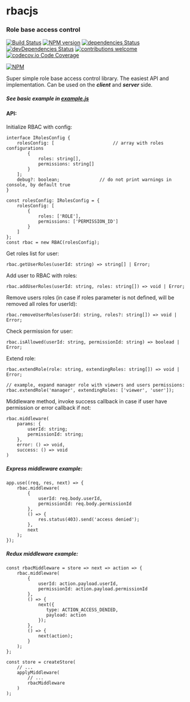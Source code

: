 # rbacjs

### Role base access control
[![Build Status](https://travis-ci.org/zahorovskyi/rbacjs.svg?branch=master)](https://travis-ci.org/zahorovskyi/rbacjs)
[![NPM version](https://badge.fury.io/js/rbacjs.svg)](https://nodei.co/npm/rbacjs/)
[![dependencies Status](https://david-dm.org/zahorovskyi/rbacjs/status.svg)](https://david-dm.org/zahorovskyi/rbacjs)
[![devDependencies Status](https://david-dm.org/zahorovskyi/rbacjs/dev-status.svg)](https://david-dm.org/zahorovskyi/rbacjs?type=dev)
[![contributions welcome](https://img.shields.io/badge/contributions-welcome-brightgreen.svg?style=flat)](https://github.com/zahorovskyi/rbacjs/issues)
[![codecov.io Code Coverage](https://img.shields.io/codecov/c/github/zahorovskyi/rbacjs.svg)](https://codecov.io/github/zahorovskyi/rbacjs?branch=master)

[![NPM](https://nodei.co/npm/rbacjs.png?downloads=true&downloadRank=true&stars=true)](https://nodei.co/npm/rbacjs/)

Super simple role base access control library.
The easiest API and implementation.
Can be used on the ***client*** and ***server*** side.

##### See basic example in [example.js](https://github.com/zahorovskyi/rbacjs/blob/master/example/example.js)

#### API:

Initialize RBAC with config:
```
interface IRolesConfig {
    rolesConfig: [                      // array with roles configurations
        {
            roles: string[],
            permissions: string[]
        }
    ];
    debug?: boolean;               // do not print warnings in console, by default true
}

const rolesConfig: IRolesConfig = {
    rolesConfig: [
        {
            roles: ['ROLE'],
            permissions: ['PERMISSION_ID']
        }
    ]
};
const rbac = new RBAC(rolesConfig);
```
Get roles list for user:
```
rbac.getUserRoles(userId: string) => string[] | Error;
```
Add user to RBAC with roles:
```
rbac.addUserRoles(userId: string, roles: string[]) => void | Error;
```
Remove users roles (in case if roles parameter is not defined, will be removed all roles for userId):
```
rbac.removeUserRoles(userId: string, roles?: string[]) => void | Error;
```
Check permission for user:
```
rbac.isAllowed(userId: string, permissionId: string) => boolead | Error;
```
Extend role:
```
rbac.extendRole(role: string, extendingRoles: string[]) => void | Error;

// example, expand manager role with viewers and users permissions:
rbac.extendRole('manager', extendingRoles: ['viewer', 'user']);
```
Middleware method, invoke success callback in case if user have permission or error callback if not:
```
rbac.middleware(
    params: {
        userId: string;
        permissionId: string;
    },
    error: () => void,
    success: () => void
)
```

##### Express middleware example:
```
app.use((req, res, next) => {
    rbac.middleware(
        {
            userId: req.body.userId,
            permissionId: req.body.permissionId
        },
        () => {
            res.status(403).send('access denied');
        },
        next
    );
});
```
##### Redux middleware example:
```
const rbacMiddleware = store => next => action => {
    rbac.middleware(
        {
            userId: action.payload.userId,
            permissionId: action.payload.permissionId
        },
        () => {
            next({
               type: ACTION_ACCESS_DENIED,
               payload: action
            });
        },
        () => {
            next(action);
        }
    );
};

const store = createStore(
    // ...
    applyMiddleware(
        // ...
        rbacMiddleware
    )
);
```